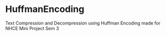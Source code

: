 # HuffmanEncoding
Text Compression and Decompression using Huffman Encoding made for NHCE Mini Project Sem 3
